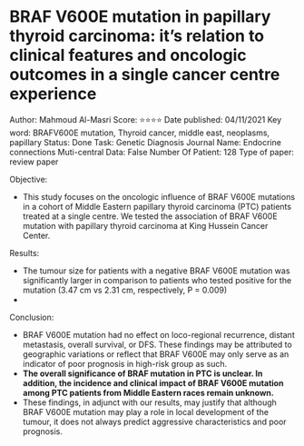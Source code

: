 # BRAF V600E mutation in papillary thyroid carcinoma: it’s relation to clinical features and oncologic outcomes in a single cancer centre experience

Author: Mahmoud Al-Masri 
Score: ⭐️⭐️⭐️⭐️
Date published: 04/11/2021
Key word: BRAFV600E mutation, Thyroid cancer, middle east, neoplasms, papillary
Status: Done
Task: Genetic Diagnosis
Journal Name: Endocrine connections
Muti-central Data: False
Number Of Patient: 128
Type of paper: review paper

Objective:

- This study focuses on the oncologic influence of BRAF V600E mutations in
a cohort of Middle Eastern papillary thyroid carcinoma (PTC) patients treated at a
single centre. We tested the association of BRAF V600E mutation with papillary thyroid carcinoma at King Hussein Cancer Center.

Results:

- The tumour size for patients with a negative BRAF V600E mutation was significantly larger in comparison to patients who tested positive for the mutation (3.47 cm vs 2.31 cm, respectively, P = 0.009)
- 

Conclusion:

- BRAF V600E mutation had no effect on loco-regional recurrence, distant
metastasis, overall survival, or DFS. These findings may be attributed to geographic
variations or reflect that BRAF V600E may only serve as an indicator of poor prognosis in  high-risk group as such.
- **The overall significance of BRAF mutation in PTC is unclear. In addition, the incidence and clinical impact of BRAF V600E mutation among PTC patients from Middle Eastern races remain unknown.**
- These findings, in adjunct with our results, may justify that although BRAF V600E mutation may play a role in local development of the tumour, it does not always predict aggressive characteristics and poor prognosis.